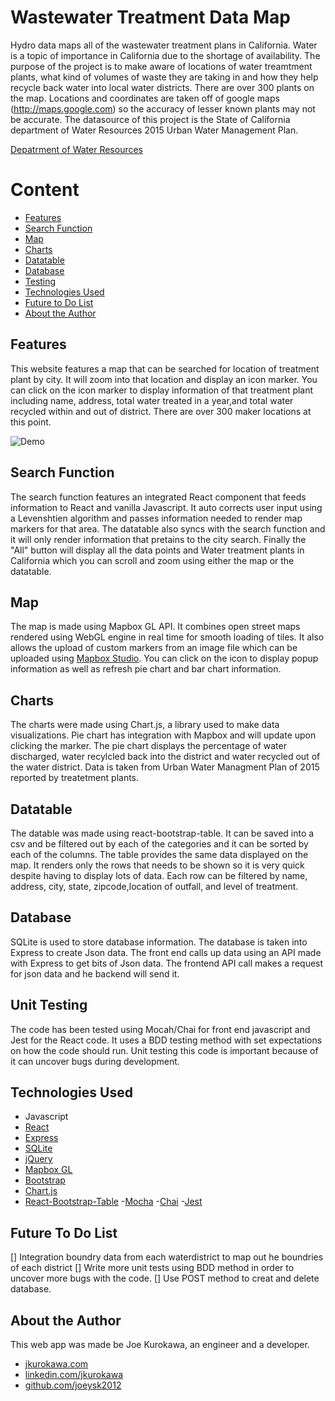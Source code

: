 # Wastewater Treatment Data Map

Hydro data maps all of the wastewater treatment plans in California. Water is a topic of importance in California due to the shortage of availability. The purpose of the project is to make aware of locations of water treamtment plants, what kind of volumes of waste they are taking in and how they help recycle back water into local water districts. There are over 300 plants on the map. Locations and coordinates are taken off of google maps (http://maps.google.com) so the accuracy of lesser known plants may not be accurate. The datasource of this project is the State of California department of Water Resources 2015 Urban Water Management Plan. 

[Depatrment of Water Resources](http://www.water.ca.gov/urbanwatermanagement/uwmp2015.cfm)

# Content

- [Features](#features)
- [Search Function](#searchfunction)
- [Map](#map)
- [Charts](#charts)
- [Datatable](#datatable)
- [Database](#database)
- [Testing](#testing)
- [Technologies Used](#technologiesused)
- [Future to Do List](#todo) 
- [About the Author](#about)



## <a name="features"></a>Features
This website features a map that can be searched for location of treatment plant by city. It will zoom into that location and display an icon marker. You can click on the icon marker to display information of that treatment plant including name, address, total water treated in a year,and total water recycled within and out of district. There are over 300 maker locations at this point.


![Demo](http://imgur.com/P4uU5Co)



## <a name="searchfunction"></a>Search Function
The search function features an integrated React component that feeds information to React and vanilla Javascript. It auto corrects user input using a Levenshtien algorithm and passes information needed to render map markers for that area. The datatable also syncs with the search function and it will only render information that pretains to the city search. Finally the "All" button will display all the data points and Water treatment plants in California which you can scroll and zoom using either the map or the datatable. 

## <a name="map"></a>Map
The map is made using Mapbox GL API. It combines open street maps rendered using WebGL engine in real time for smooth loading of tiles. It also allows the upload of custom markers from an image file which can be uploaded using [Mapbox Studio](https://www.mapbox.com/mapbox-studio/). You can click on the icon to display popup information as well as refresh pie chart and bar chart information. 

## <a name="Charts"></a>Charts
The charts were made using Chart.js, a library used to make data visualizations. Pie chart has integration with Mapbox and will update upon clicking the marker. The pie chart displays the percentage of water discharged, water recylcled back into the district and water recycled out of the water district. Data is taken from Urban Water Managment Plan of 2015 reported by treatetment plants. 

## <a name="Datatable"></a>Datatable
The datable was made using react-bootstrap-table. It can be saved into a csv and be filtered out by each of the categories and it can be sorted by each of the columns. The table provides the same data displayed on the map. It renders only the rows that needs to be shown so it is very quick despite having to display lots of data. Each row can be filtered by name, address, city, state, zipcode,location of outfall, and level of treatment. 
  

## <a name="Database"></a>Database
SQLite is used to store database information. The database is taken into Express to create Json data.  The front end calls up data using an API made with Express to get bits of Json data. The frontend API call makes a request for json data and he backend will send it. 


## <a name="testing"></a>Unit Testing
The code has been tested using Mocah/Chai for front end javascript and Jest for the React code. It uses a BDD testing method with set expectations on how the code should run. Unit testing this code is important because of it can uncover bugs during development.

## <a name="technologiesused"></a>Technologies Used

- Javascript
- [React](https://facebook.github.io/react/) 
- [Express](https://expressjs.com/)
- [SQLite](https://www.sqlite.org/)
- [jQuery](https://jquery.com/)
- [Mapbox GL](https://www.mapbox.com/)
- [Bootstrap](http://getbootstrap.com/)
- [Chart.js](http://www.chartjs.org/)
- [React-Bootstrap-Table](https://allenfang.github.io/react-bootstrap-table/)
-[Mocha](https://mochajs.org/)
-[Chai](http://chaijs.com/)
-[Jest](https://facebook.github.io/jest/)

## <a name="todo"></a>Future To Do List

[] Integration boundry data from each waterdistrict to map out he boundries of each district
[] Write more unit tests using BDD method in order to uncover more bugs with the code.
[] Use POST method to creat and delete database.

## <a name="about"></a>About the Author
This web app was made be Joe Kurokawa, an engineer and a developer. 
- [jkurokawa.com](http://jkurokawa.com)
- [linkedin.com/jkurokawa](https://www.linkedin.com/in/joekurokawa/)
- [github.com/joeysk2012](http://github.com/joeysk2012)






